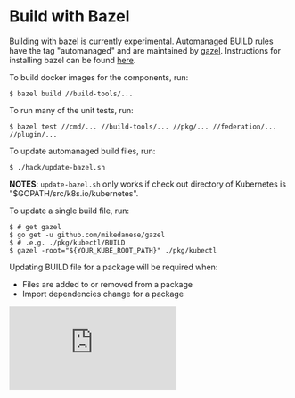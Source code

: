 # Build with Bazel

Building with bazel is currently experimental. Automanaged BUILD rules have the
tag "automanaged" and are maintained by
[gazel](https://github.com/mikedanese/gazel). Instructions for installing bazel
can be found [here](https://www.bazel.io/versions/master/docs/install.html).

To build docker images for the components, run:

```
$ bazel build //build-tools/...
```

To run many of the unit tests, run:

```
$ bazel test //cmd/... //build-tools/... //pkg/... //federation/... //plugin/...
```

To update automanaged build files, run:

```
$ ./hack/update-bazel.sh
```

**NOTES**: `update-bazel.sh` only works if check out directory of Kubernetes is "$GOPATH/src/k8s.io/kubernetes".

To update a single build file, run:

```
$ # get gazel
$ go get -u github.com/mikedanese/gazel
$ # .e.g. ./pkg/kubectl/BUILD
$ gazel -root="${YOUR_KUBE_ROOT_PATH}" ./pkg/kubectl
```

Updating BUILD file for a package will be required when:
* Files are added to or removed from a package
* Import dependencies change for a package


<!-- BEGIN MUNGE: GENERATED_ANALYTICS -->
[![Analytics](https://kubernetes-site.appspot.com/UA-36037335-10/GitHub/docs/devel/bazel.md?pixel)]()
<!-- END MUNGE: GENERATED_ANALYTICS -->
